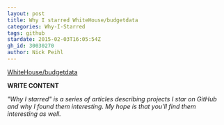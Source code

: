 ```yaml
---
layout: post
title: Why I starred WhiteHouse/budgetdata
categories: Why-I-Starred
tags: github
stardate: 2015-02-03T16:05:54Z
gh_id: 30030270
author: Nick Peihl
---
```


[WhiteHouse/budgetdata](https://github.com/WhiteHouse/budgetdata)

**WRITE CONTENT**

*"Why I starred" is a series of articles describing projects I star on GitHub and why I found them interesting. My hope is that you'll find them interesting as well.*

